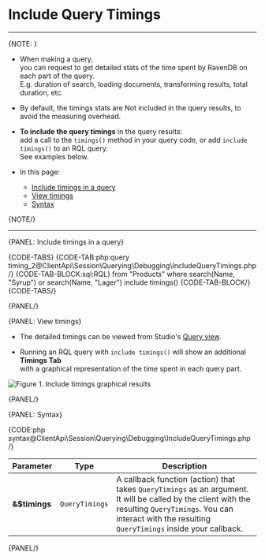 # Include Query Timings

---

{NOTE: }

* When making a query,   
  you can request to get detailed stats of the time spent by RavenDB on each part of the query.  
  E.g. duration of search, loading documents, transforming results, total duration, etc.

* By default, the timings stats are Not included in the query results, to avoid the measuring overhead.

* **To include the query timings** in the query results:  
  add a call to the `timings()` method in your query code, or add `include timings()` to an RQL query.  
  See examples below.

* In this page:
    * [Include timings in a query](../../../../client-api/session/querying/debugging/query-timings#include-timings-in-a-query)
    * [View timings](../../../../client-api/session/querying/debugging/query-timings#view-timings)
    * [Syntax](../../../../client-api/session/querying/debugging/query-timings#syntax)

{NOTE/}

---

{PANEL: Include timings in a query}

{CODE-TABS}
{CODE-TAB:php:query timing_2@ClientApi\Session\Querying\Debugging\IncludeQueryTimings.php /}
{CODE-TAB-BLOCK:sql:RQL}
from "Products"
where search(Name, "Syrup") or search(Name, "Lager")
include timings()
{CODE-TAB-BLOCK/}
{CODE-TABS/}

{PANEL/}

{PANEL: View timings}

* The detailed timings can be viewed from Studio's [Query view](../../../../studio/database/queries/query-view).

* Running an RQL query with `include timings()` will show an additional **Timings Tab**  
  with a graphical representation of the time spent in each query part.

![Figure 1. Include timings graphical results](images/include-timings.png "Include timings results")

{PANEL/}

{PANEL: Syntax}

{CODE:php syntax@ClientApi\Session\Querying\Debugging\IncludeQueryTimings.php /}

| Parameter   | Type           | Description   |
|-------------|----------------|---------------|
| **&$timings** | `QueryTimings` | A callback function (action) that takes `QueryTimings` as an argument. It will be called by the client with the resulting `QueryTimings`. You can interact with the resulting `QueryTimings` inside your callback. |

{PANEL/}
